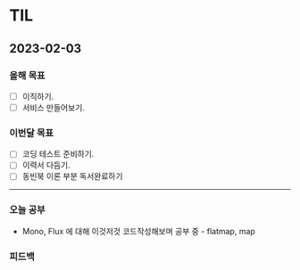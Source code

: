 # TIL

## 2023-02-03

### 올해 목표

- [ ] 이직하기.
- [ ] 서비스 만들어보기.

### 이번달 목표

- [ ] 코딩 테스트 준비하기.
- [ ] 이력서 다듬기.
- [ ] 동빈북 이론 부분 독서완료하기

---


### 오늘 공부

- Mono, Flux 에 대해 이것저것 코드작성해보며 공부 중 - flatmap, map


### 피드백

